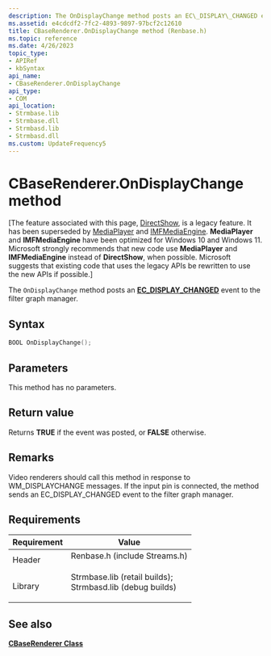 ```yaml
---
description: The OnDisplayChange method posts an EC\_DISPLAY\_CHANGED event to the filter graph manager.
ms.assetid: e4cdcdf2-7fc2-4893-9897-97bcf2c12610
title: CBaseRenderer.OnDisplayChange method (Renbase.h)
ms.topic: reference
ms.date: 4/26/2023
topic_type: 
- APIRef
- kbSyntax
api_name: 
- CBaseRenderer.OnDisplayChange
api_type: 
- COM
api_location: 
- Strmbase.lib
- Strmbase.dll
- Strmbasd.lib
- Strmbasd.dll
ms.custom: UpdateFrequency5
---
```


# CBaseRenderer.OnDisplayChange method

\[The feature associated with this page, [DirectShow](/windows/win32/directshow/directshow), is a legacy feature. It has been superseded by [MediaPlayer](/uwp/api/Windows.Media.Playback.MediaPlayer) and [IMFMediaEngine](/windows/win32/api/mfmediaengine/nn-mfmediaengine-imfmediaengine). **MediaPlayer** and **IMFMediaEngine** have been optimized for Windows 10 and Windows 11. Microsoft strongly recommends that new code use **MediaPlayer** and **IMFMediaEngine** instead of **DirectShow**, when possible. Microsoft suggests that existing code that uses the legacy APIs be rewritten to use the new APIs if possible.\]

The `OnDisplayChange` method posts an [**EC\_DISPLAY\_CHANGED**](ec-display-changed.md) event to the filter graph manager.

## Syntax


```C++
BOOL OnDisplayChange();
```



## Parameters

This method has no parameters.

## Return value

Returns **TRUE** if the event was posted, or **FALSE** otherwise.

## Remarks

Video renderers should call this method in response to WM\_DISPLAYCHANGE messages. If the input pin is connected, the method sends an EC\_DISPLAY\_CHANGED event to the filter graph manager.

## Requirements



| Requirement | Value |
|--------------------|--------------------------------------------------------------------------------------------------------------------------------------------------------------------------------------------|
| Header<br/>  | <dl> <dt>Renbase.h (include Streams.h)</dt> </dl>                                                                                   |
| Library<br/> | <dl> <dt>Strmbase.lib (retail builds); </dt> <dt>Strmbasd.lib (debug builds)</dt> </dl> |



## See also

<dl> <dt>

[**CBaseRenderer Class**](cbaserenderer.md)
</dt> </dl>

 

 




